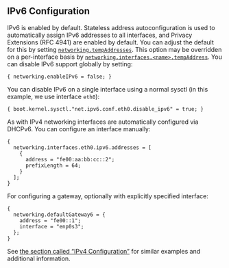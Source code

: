 ## IPv6 Configuration

IPv6 is enabled by default. Stateless address autoconfiguration is used to automatically assign IPv6 addresses to all interfaces, and Privacy Extensions (RFC 4941) are enabled by default. You can adjust the default for this by setting [`networking.tempAddresses`](options.html#opt-networking.tempAddresses). This option may be overridden on a per-interface basis by [`networking.interfaces.<name>.tempAddress`](options.html#opt-networking.interfaces._name_.tempAddress). You can disable IPv6 support globally by setting:

```programlisting
{ networking.enableIPv6 = false; }
```

You can disable IPv6 on a single interface using a normal sysctl (in this example, we use interface `eth0`):

```programlisting
{ boot.kernel.sysctl."net.ipv6.conf.eth0.disable_ipv6" = true; }
```

As with IPv4 networking interfaces are automatically configured via DHCPv6. You can configure an interface manually:

```programlisting
{
  networking.interfaces.eth0.ipv6.addresses = [
    {
      address = "fe00:aa:bb:cc::2";
      prefixLength = 64;
    }
  ];
}
```

For configuring a gateway, optionally with explicitly specified interface:

```programlisting
{
  networking.defaultGateway6 = {
    address = "fe00::1";
    interface = "enp0s3";
  };
}
```

See [the section called “IPv4 Configuration”](#sec-ipv4 "IPv4 Configuration") for similar examples and additional information.
